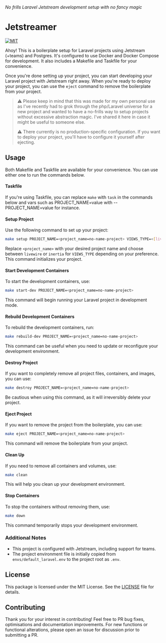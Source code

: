 _No frills Laravel Jetstream development setup with no fancy magic_

# Jetstreamer

[![MIT](https://img.shields.io/github/license/hishamk/jetstreamer)](https://img.shields.io/github/license/hishamk/jetstreamer)

Ahoy! This is a boilerplate setup for Laravel projects using Jetstream (+teams) and Postgres. It's configured to use Docker and Docker Compose for development. It also includes a Makefile and Taskfile for your convenience.

Once you're done setting up your project, you can start developing your Laravel project with Jetstream right away. When you're ready to deploy your project, you can use the `eject` command to remove the boilerplate from your project.

> ⚠️ Please keep in mind that this was made for my own personal use as I've recently had to grok through the php/Laravel universe for a new project and wanted to have a no-frills way to setup projects without excessive abstraction magic. I've shared it here in case it might be useful to someone else.
>
> ⚠️ There currently is no production-specific configuration. If you want to deploy your project, you'll have to configure it yourself after ejecting.

## Usage

Both Makefile and Taskfile are available for your convenience. You can use either one to run the commands below.

#### Taskfile

If you're using Taskfile, you can replace `make` with `task` in the commands below and vars such as PROJECT_NAME=value with --PROJECT_NAME=value for instance.

#### Setup Project

Use the following command to set up your project:

```bash
make setup PROJECT_NAME=<project_name=no-name-project> VIEWS_TYPE=<[livewire,inertia]>
```

Replace `<project_name>` with your desired project name and choose between `livewire` or `inertia` for `VIEWS_TYPE` depending on your preference. This command initializes your project.

#### Start Development Containers

To start the development containers, use:

```bash
make start-dev PROJECT_NAME=<project_name=no-name-project>
```

This command will begin running your Laravel project in development mode.

#### Rebuild Development Containers

To rebuild the development containers, run:

```bash
make rebuild-dev PROJECT_NAME=<project_name=no-name-project>
```

This command can be useful when you need to update or reconfigure your development environment.

#### Destroy Project

If you want to completely remove all project files, containers, and images, you can use:

```bash
make destroy PROJECT_NAME=<project_name=no-name-project>
```

Be cautious when using this command, as it will irreversibly delete your project.

#### Eject Project

If you want to remove the project from the boilerplate, you can use:

```bash
make eject PROJECT_NAME=<project_name=no-name-project>
```

This command will remove the boilerplate from your project.

#### Clean Up

If you need to remove all containers and volumes, use:

```bash
make clean
```

This will help you clean up your development environment.

#### Stop Containers

To stop the containers without removing them, use:

```bash
make down
```

This command temporarily stops your development environment.

### Additional Notes

- This project is configured with Jetstream, including support for teams.
- The project environment file is initially copied from `envs/default_laravel.env` to the project root as `.env`.

## License

This package is licensed under the MIT License. See the [LICENSE](LICENSE.md) file for details.

## Contributing

Thank you for your interest in contributing! Feel free to PR bug fixes, optimisations and documentation improvements. For new functions or functional alterations, please open an issue for discussion prior to submitting a PR.
